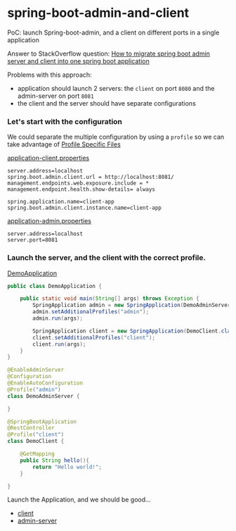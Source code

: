 # spring-boot-admin-and-client
PoC: launch Spring-boot-admin, and a client on different ports in a single application

Answer to StackOverflow question: [How to migrate spring boot admin server and client into one spring boot application](https://stackoverflow.com/questions/65211628/how-to-migrate-spring-boot-admin-server-and-client-into-one-spring-boot-applicat/65328951#65328951)

Problems with this approach:
- application should launch 2 servers: the `client` on port `8080` and the admin-server on port `8081`
- the client and the server should have separate configurations

### Let's start with the configuration
We could separate the multiple configuration by using a `profile` so we can take advantage of [Profile Specific Files](https://docs.spring.io/spring-boot/docs/current/reference/html/spring-boot-features.html#boot-features-external-config-files-profile-specific)

[application-client.properties](https://github.com/dirkdeyne/spring-boot-admin-and-client/blob/main/src/main/resources/application-client.properties)
```properties
server.address=localhost
spring.boot.admin.client.url = http://localhost:8081/
management.endpoints.web.exposure.include = *
management.endpoint.health.show-details= always

spring.application.name=client-app
spring.boot.admin.client.instance.name=client-app
```

[application-admin.properties](https://github.com/dirkdeyne/spring-boot-admin-and-client/blob/main/src/main/resources/application-admin.properties)
```properties
server.address=localhost
server.port=8081
```

### Launch the server, and the client with the correct profile.

[DemoApplication](https://github.com/dirkdeyne/spring-boot-admin-and-client/blob/main/src/main/java/com/example/demo/DemoApplication.java)
```java
public class DemoApplication {

	public static void main(String[] args) throws Exception {
		SpringApplication admin = new SpringApplication(DemoAdminServer.class);
		admin.setAdditionalProfiles("admin");
		admin.run(args);

		SpringApplication client = new SpringApplication(DemoClient.class);
		client.setAdditionalProfiles("client");
		client.run(args);
	}
}

@EnableAdminServer
@Configuration
@EnableAutoConfiguration
@Profile("admin")
class DemoAdminServer {

}

@SpringBootApplication
@RestController
@Profile("client")
class DemoClient {

	@GetMapping
	public String hello(){
		return "Hello world!";
	}

}
```

Launch the Application, and we should be good... 
- [client](http://localhost:8080)
- [admin-server](http://localhost:8081/wallboard)
